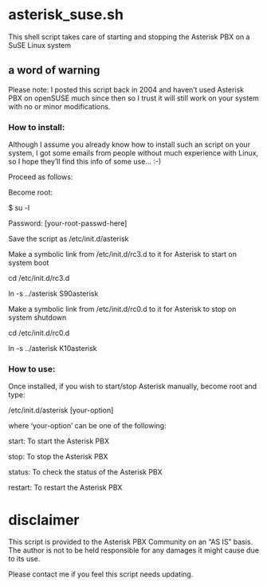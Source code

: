 # asterisk_suse.sh
This shell script takes care of starting and stopping the Asterisk PBX on a SuSE Linux system

## a word of warning
Please note: I posted this script back in 2004 and haven’t used Asterisk PBX on openSUSE much since then so I trust it will still work on your system with no or minor modifications.<p>

### How to install:
Although I assume you already know how to install such an script on your system, I got some emails from people without much experience with Linux, so I hope they’ll find this info of some use… :-) <p>

Proceed as follows: <p>

Become root: <p>

$ su -l <p>

Password: [your-root-passwd-here] <p>

Save the script as /etc/init.d/asterisk <p>

Make a symbolic link from /etc/init.d/rc3.d to it for Asterisk to start on system boot <p>

cd /etc/init.d/rc3.d <p>

ln -s ../asterisk S90asterisk <p>

Make a symbolic link from /etc/init.d/rc0.d to it for Asterisk to stop on system shutdown <p>

cd /etc/init.d/rc0.d <p>

ln -s ../asterisk K10asterisk <p>

### How to use:
Once installed, if you wish to start/stop Asterisk manually, become root and type: <p>

/etc/init.d/asterisk  [your-option] <p>

where ‘your-option’ can be one of the following: <p>

start: To start the Asterisk PBX <p>

stop: To stop the Asterisk PBX <p>

status: To check the status of the Asterisk PBX <p>

restart: To restart the Asterisk PBX <p>

# disclaimer
This script is provided to the Asterisk PBX Community on an “AS IS” basis. The author is not to be held responsible for any damages it might cause due to its use.

Please contact me if you feel this script needs updating.
